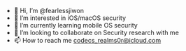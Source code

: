 - 👋 Hi, I’m @fearlessjiwon
- 👀 I’m interested in iOS/macOS security
- 🌱 I’m currently learning mobile OS security
- 💞️ I’m looking to collaborate on Security research with me
- 📫 How to reach me codecs_realms0r@icloud.com

<!---
fearlessjiwon/fearlessjiwon is a ✨ special ✨ repository because its `README.md` (this file) appears on your GitHub profile.
You can click the Preview link to take a look at your changes.
--->
